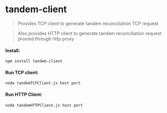 tandem-client
=================
> Provides TCP client to generate tandem reconciliation TCP request

> Also provides HTTP client to generate tandem reconciliation request proxied through http proxy

#### Install: 
```
npm install tandem-client
```

#### Run TCP client:
```
node tandemTCPClient.js host port
```

#### Run HTTP Client:
```
node tandemHTTPClient.js host port
```


